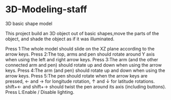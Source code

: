 3D-Modeling-staff
=================

3D basic shape model


This project build an 3D object out of basic shapes,move the parts of the object, and shade the object as if it was illuminated.

Press 1:The whole model should slide on the XZ plane according to the arrow keys.
Press 2:The top, arms and pen should rotate around Y axis when using the left and right arrow keys.
Press 3:The arm (and the other connected arm and pen) should rotate up and down when using the arrow keys.
Press 4:The arm (and pen) should rotate up and down when using the arrow keys.
Press 5:The pen should rotate when the arrow keys are pressed, ← and → for longitude rotation, ↑ and ↓ for latitude rotations. shift+← and shift+→ should twist the pen around its axis (including buttons).
Press L:Enable / Disable lighting.
